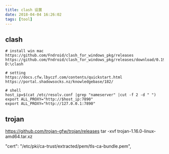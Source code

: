 ```yaml
---
title: clash 设置
date: 2018-04-04 16:26:02
tags: [tool]
---
```


## clash

```shell
# install win mac
https://github.com/Fndroid/clash_for_windows_pkg/releases
https://github.com/Fndroid/clash_for_windows_pkg/releases/download/0.19.12/Clash.for.Windows.Setup.0.19.12.exe
D:\clash

# setting
https://docs.cfw.lbyczf.com/contents/quickstart.html
https://portal.shadowsocks.nz/knowledgebase/182/

# shell
host_ip=$(cat /etc/resolv.conf |grep "nameserver" |cut -f 2 -d " ")
export ALL_PROXY="http://$host_ip:7890"
export ALL_PROXY="http://127.0.0.1:7890"
```


## trojan
https://github.com/trojan-gfw/trojan/releases
tar -xvf trojan-1.16.0-linux-amd64.tar.xz

"cert": "/etc/pki/ca-trust/extracted/pem/tls-ca-bundle.pem",
